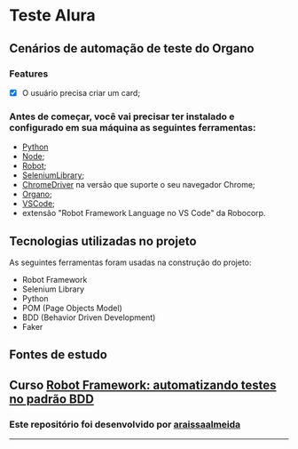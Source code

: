 # Teste Alura

## Cenários de automação de teste do Organo

### Features

- [x] O usuário precisa criar um card;

### Antes de começar, você vai precisar ter instalado e configurado em sua máquina as seguintes ferramentas:

- [Python]()
- [Node]();
- [Robot]();
- [SeleniumLibrary]();
- [ChromeDriver](https://chromedriver.chromium.org/downloads) na versão que suporte o seu navegador Chrome;
- [Organo](https://github.com/alura-cursos/robot-framework-organo/archive/refs/heads/main.zip);
- [VSCode]();
- extensão "Robot Framework Language no VS Code" da Robocorp.

<!--

# 1. Como o projeto foi criado
1- Uma pasta para o projeto foi criada
2- No terminal, no diretório do projeto, foi executado o comando abaixo, para 

# 2. Como clonar este repositório

# 3. Pronto, agora você irá executar os testes automatizados
- Para executar o teste número 1


# 4. Report de bug
Ambiente do teste: Local ()

Data do teste: dd/mm/aa

Browser: 

Usuário:

Comportamento esperado:

Comportamento atual:

Evidências:

Como reproduzir:


1. abrir o vscode na pasta do arquivo
2. verificar instalação do python com o comando "python --version"
3. verificar instalação do node com o comando "node --version"
4. verificar instalação do robot com o comando "pip show robotframework"
5. verificar instalação da seleniumLibrary com o comando "pip show robotframework-seleniumlibrary"
6. verificar instalação do chromedriver com o comando "chromedriver --version"
7. baixar o Organo: https://github.com/alura-cursos/robot-framework-organo/archive/refs/heads/main.zip
8. instalar o Organo: cd/[caminho da pasta do Organo], depois "npm install" e depois "npm start"
9. instalar extensão "Robot Framework Language no VS Code" da Robocorp no vscode
-->
 
## Tecnologias utilizadas no projeto
As seguintes ferramentas foram usadas na construção do projeto:
- Robot Framework
- Selenium Library
- Python
- POM (Page Objects Model)
- BDD (Behavior Driven Development)
- Faker

## Fontes de estudo
Curso [Robot Framework: automatizando testes no padrão BDD](https://cursos.alura.com.br/course/robot-framework-testes-padrao-bdd)
-----------------------
### Este repositório foi desenvolvido por [araissaalmeida](https://github.com/araissaalmeida)
-----------------------
